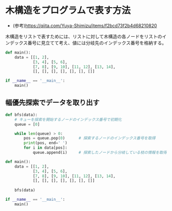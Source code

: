 # 木構造をプログラムで表す方法
- (参考)https://qiita.com/Yuya-Shimizu/items/f2bcd73f2b4d68210820

木構造をリストで表すためには、リストに対して木構造の各ノードをリストのインデックス番号に見立てて考え、値には分岐先のインデックス番号を格納する。

```python:main.py
def main():
    data = [[1, 2],
            [3, 4], [5, 6],
            [7, 8], [9, 10], [11, 12], [13, 14],
            [], [], [], [], [], [], []]

if __name__ == '__main__':
    main()
```

## 幅優先探索でデータを取り出す

```python:bfs.py
def bfs(data):
    # キューを探索を開始するノードのインデックス番号で初期化
    queue = [0]

    while len(queue) > 0:
        pos = queue.pop(0)      # 探索するノードのインデックス番号を取得
        print(pos, end=' ')
        for i in data[pos]:
            queue.append(i)     # 探索したノードから分岐している枝の情報を取得

def main():
    data = [[1, 2],
            [3, 4], [5, 6],
            [7, 8], [9, 10], [11, 12], [13, 14],
            [], [], [], [], [], [], []]
    
    bfs(data)

if __name__ == '__main__':
    main()
```
